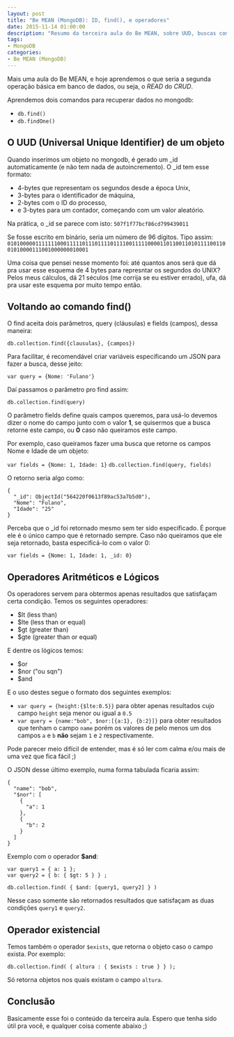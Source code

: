 ```yaml
---
layout: post
title: "Be MEAN (MongoDB): ID, find(), e operadores"
date: 2015-11-14 01:00:00
description: "Resumo da terceira aula do Be MEAN, sobre UUD, buscas com o find() e operadores"
tags:
- MongoDB
categories:
- Be MEAN (MongoDB)
---
```


Mais uma aula do Be MEAN, e hoje aprendemos o que seria a segunda operação básica em banco de dados, ou seja, o *READ* do *CRUD*.

Aprendemos dois comandos para recuperar dados no mongodb:

- `db.find()`
- `db.findOne()`

## O UUD (Universal Unique Identifier) de um objeto

Quando inserimos um objeto no mongodb, é gerado um \_id automaticamente (e não tem nada de autoincremento). O \_id tem esse formato:

- 4-bytes que representam os segundos desde a época Unix,
- 3-bytes para o identificador de máquina,
- 2-bytes com o ID do processo,
- e 3-bytes para um contador, começando com um valor aleatório.

Na prática, o \_id se parece com isto: `507f1f77bcf86cd799439011`

Se fosse escrito em binário, seria um número de 96 dígitos. Tipo assim: `010100000111111100011111011101111011110011111000011011001101011110011001010000111001000000010001`

Uma coisa que pensei nesse momento foi: até quantos anos será que dá pra usar esse esquema de 4 bytes para represntar os segundos do UNIX? Pelos meus cálculos, dá 21 séculos (me corrija se eu estiver errado), ufa, dá pra usar este esquema por muito tempo então.

## Voltando ao comando find()

O find aceita dois parâmetros, query (cláusulas) e fields (campos), dessa maneira:

`db.collection.find({clausulas}, {campos})`

Para facilitar, é recomendável criar variáveis especificando um JSON para fazer a busca, desse jeito:

`var query = {Nome: 'Fulano'}`

Daí passamos o parâmetro pro find assim:

`db.collection.find(query)`

O parâmetro fields define quais campos queremos, para usá-lo devemos dizer o nome do campo junto com o valor **1**, se quisermos que a busca retorne este campo, ou **0** caso não queiramos este campo.

Por exemplo, caso queiramos fazer uma busca que retorne os campos Nome e Idade de um objeto:

`var fields = {Nome: 1, Idade: 1}`
`db.collection.find(query, fields)`

O retorno seria algo como:

```
{
  "_id": ObjectId("564220f0613f89ac53a7b5d0"),
  "Nome": "Fulano",
  "Idade": "25"
}
```

Perceba que o \_id foi retornado mesmo sem ter sido especificado. É porque ele é o único campo que é retornado sempre. Caso não queiramos que ele seja retornado, basta especificá-lo com o valor 0:

`var fields = {Nome: 1, Idade: 1, _id: 0}`

## Operadores Aritméticos e Lógicos

Os operadores servem para obtermos apenas resultados que satisfaçam certa condição. Temos os seguintes operadores:

- $lt (less than)
- $lte (less than or equal)
- $gt (greater than)
- $gte (greater than or equal)

E dentre os lógicos temos:

- $or
- $nor ("ou sqn")
- $and

E o uso destes segue o formato dos seguintes exemplos:

- `var query = {height:{$lte:0.5}}` para obter apenas resultados cujo campo `height` seja menor ou igual a `0.5`
- `var query = {name:"bob", $nor:[{a:1}, {b:2}]}` para obter resultados que tenham o campo `name` porém os valores de pelo menos um dos campos `a` e `b` **não** sejam `1` e `2` respectivamente.

Pode parecer meio difícil de entender, mas é só ler com calma e/ou mais de uma vez que fica fácil ;)

O JSON desse último exemplo, numa forma tabulada ficaria assim:

```
{
  "name": "bob",
  "$nor": [
    {
      "a": 1
    },
    {
      "b": 2
    }
  ]
}
```

Exemplo com o operador **$and**:

```
var query1 = { a: 1 };
var query2 = { b: { $gt: 5 } } ;

db.collection.find( { $and: [query1, query2] } )
```

Nesse caso somente são retornados resultados que satisfaçam as duas condições `query1` e `query2`.

## Operador existencial

Temos também o operador `$exists`, que retorna o objeto caso o campo exista. Por exemplo:

`db.collection.find( { altura : { $exists : true } } );
`

Só retorna objetos nos quais existam o campo `altura`.

## Conclusão

Basicamente esse foi o conteúdo da terceira aula. Espero que tenha sido útil pra você, e qualquer coisa comente abaixo ;)
